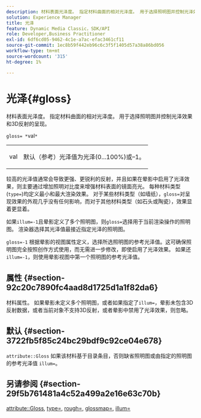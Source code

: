 ```yaml
---
description: 材料表面光泽度。 指定材料曲面的相对光泽度。 用于选择照明图并控制光泽效果和3D反射的呈现。
solution: Experience Manager
title: 光泽
feature: Dynamic Media Classic，SDK/API
role: Developer,Business Practitioner
exl-id: 6df6cd05-9462-4c1e-a7ac-efac3461cf11
source-git-commit: 1ec8b59f442eb96c6c3f5f1405d57a38a86bd056
workflow-type: tm+mt
source-wordcount: '315'
ht-degree: 1%

---
```


# 光泽{#gloss}

材料表面光泽度。 指定材料曲面的相对光泽度。 用于选择照明图并控制光泽效果和3D反射的呈现。

`gloss= *`val`*`

<table id="simpletable_82166CA080AD401180404462FB2407D7"> 
 <tr class="strow"> 
  <td class="stentry"> <p><span class="codeph"> <span class="varname"> val</span> </span> </p></td> 
  <td class="stentry"> <p>默认（参考）光泽值为光泽(0...100%)或–1。 </p></td> 
 </tr> 
</table>

较高的光泽值通常会导致更强、更锐利的反射，并且如果在晕影中启用了光泽效果，则主要通过增加照明对比度来增强材料表面的镜面亮光。 每种材料类型(`type=`)均定义最小和最大渲染效果。 对于某些材料类型（如墙纸），`gloss=`对呈现效果的外观几乎没有任何影响，而对于其他材料类型（如石头或陶瓷），效果显着更显着。

如果`illum=-1`且晕影定义了多个照明图，则`gloss=`选择用于当前渲染操作的照明图。 渲染器选择其光泽值最接近指定光泽的照明图。

`gloss=-1` 根据晕影的视图属性定义，选择所选照明图的参考光泽值。这可确保照明图完全按照创作方式使用，而无需进一步修改，即使启用了光泽效果。 如果还`illum=-1`，则使用晕影视图中第一个照明图的参考光泽值。

## 属性 {#section-92c20c7890fc4aad8d1725d1a1f82da6}

材料属性。 如果晕影未定义多个照明图，或者如果指定了`illum=`，晕影未包含3D反射数据，或者当前对象不支持3D反射，或者晕影中禁用了光泽效果，则忽略。

## 默认 {#section-3722fb5f85c24bc29bdf9c92ce04e678}

`attribute::Gloss` 如果该材料基于目录条目，否则缺省照明图或由指定的照明图的参考光泽值 `illum=`。

## 另请参阅 {#section-29f5b761481a4c52a499a2e16e63c70b}

[attribute::Gloss](../../../../../ir-api/material-cat/image-rendering-api-ref/c-ir-material-catalog/c-ir-material-data-reference/r-ir-cat-gloss.md#reference-5277f62a67e2408ab94699aa712f1eeb),  [type=](../../../../../ir-api/http-protocol/image-rendering-api-ref/c-ir-http-protocol-ref/c-ir-http-protocol-command-reference/r-ir-http-type.md#reference-128c7de89e2d46838019b560f3f84a35),  [rough=](../../../../../ir-api/http-protocol/image-rendering-api-ref/c-ir-http-protocol-ref/c-ir-http-protocol-command-reference/r-ir-rough.md#reference-00add846b09f4dc39420bda1ca414180),  [glossmap=](../../../../../ir-api/http-protocol/image-rendering-api-ref/c-ir-http-protocol-ref/c-ir-http-protocol-command-reference/r-ir-glossmap.md#reference-99940148ae6a401482b2d03c68530f3a),  [illum=](../../../../../ir-api/http-protocol/image-rendering-api-ref/c-ir-http-protocol-ref/c-ir-http-protocol-command-reference/r-ir-http-illum.md#reference-8efe483a30684022bfe711eb73efbee6)
